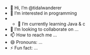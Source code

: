 - 👋 Hi, I’m @tidalwanderer
- 👀 I’m interested in programming
- - 🌱 I’m currently learning Java & c
- 💞️ I’m looking to collaborate on ...
- 📫 How to reach me ...
- 😄 Pronouns: ...
- ⚡ Fun fact: ...

<!---
tidalwanderer/tidalwanderer is a ✨ special ✨ repository because its `README.md` (this file) appears on your GitHub profile.
You can click the Preview link to take a look at your changes.
--->
